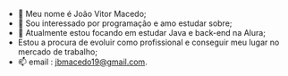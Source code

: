 - 👋 Meu nome é João Vitor Macedo;
- 👀 Sou interessado por programação e amo estudar sobre;
- 🌱 Atualmente estou focando em estudar Java e back-end na Alura;
- Estou a procura de evoluir como profissional e conseguir meu lugar no mercado de trabalho;
- 📫 email : jbmacedo19@gmail.com.

<!---
jbmacedo/jbmacedo is a ✨ special ✨ repository because its `README.md` (this file) appears on your GitHub profile.
You can click the Preview link to take a look at your changes.
--->
